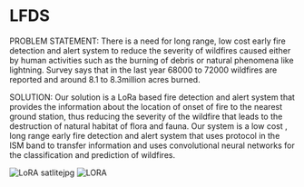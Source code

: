 # LFDS

PROBLEM STATEMENT:
There is a need for long range, low cost early fire detection and alert system to reduce the severity of wildfires caused either by human activities such as the burning of debris or natural phenomena like lightning.
 Survey says that in the last year 68000 to 72000 wildfires are reported and around 8.1 to 8.3million acres burned.

SOLUTION:
Our solution is a LoRa based fire detection and alert system that provides the information about the location of onset of fire to the nearest ground station, thus reducing the severity of the wildfire that leads to the destruction of natural habitat of flora and fauna. Our system is a low cost , long range early fire detection and alert system that uses protocol in the ISM band to transfer information and uses convolutional neural networks for the classification and prediction of wildfires. 

![LoRA satlitejpg](https://user-images.githubusercontent.com/75197354/167242417-c5c04fd5-d315-4e58-b0b2-4099ffdeffe1.jpg)
![LORA](https://user-images.githubusercontent.com/75197354/167242423-2ccc6a21-f456-45b5-a2f6-8d131616cd96.jpg)
